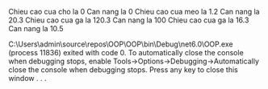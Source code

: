 Chieu cao cua cho la 0  Can nang la 0
Chieu cao cua meo la 1.2  Can nang la 20.3
Chieu cao cua ga la 120.3  Can nang la 100
Chieu cao cua ga la 16.3  Can nang la 10.5

C:\Users\admin\source\repos\OOP\OOP\bin\Debug\net6.0\OOP.exe (process 11836) exited with code 0.
To automatically close the console when debugging stops, enable Tools->Options->Debugging->Automatically close the console when debugging stops.
Press any key to close this window . . .
